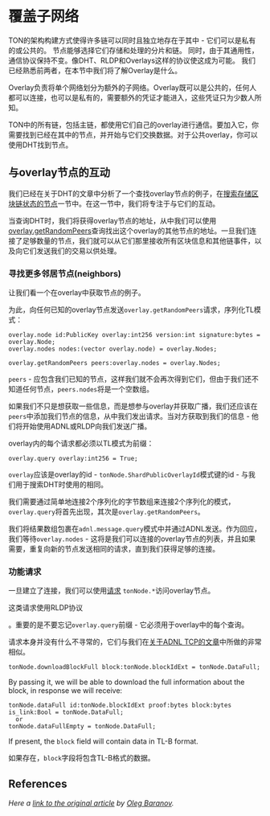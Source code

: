 # 覆盖子网络

TON的架构构建方式使得许多链可以同时且独立地存在于其中 - 它们可以是私有的或公共的。
节点能够选择它们存储和处理的分片和链。
同时，由于其通用性，通信协议保持不变。像DHT、RLDP和Overlays这样的协议使这成为可能。
我们已经熟悉前两者，在本节中我们将了解Overlay是什么。

Overlay负责将单个网络划分为额外的子网络。Overlay既可以是公共的，任何人都可以连接，也可以是私有的，需要额外的凭证才能进入，这些凭证只为少数人所知。

TON中的所有链，包括主链，都使用它们自己的overlay进行通信。要加入它，你需要找到已经在其中的节点，并开始与它们交换数据。对于公共overlay，你可以使用DHT找到节点。

## 与overlay节点的互动

我们已经在关于DHT的文章中分析了一个查找overlay节点的例子，在[搜索存储区块链状态的节点](/develop/network/dht#search-for-nodes-that-store-the-state-of-the-blockchain)一节中。在这一节中，我们将专注于与它们的互动。

当查询DHT时，我们将获得overlay节点的地址，从中我们可以使用[overlay.getRandomPeers](https://github.com/ton-blockchain/ton/blob/ad736c6bc3c06ad54dc6e40d62acbaf5dae41584/tl/generate/scheme/ton_api.tl#L237)查询找出这个overlay的其他节点的地址。一旦我们连接了足够数量的节点，我们就可以从它们那里接收所有区块信息和其他链事件，以及向它们发送我们的交易以供处理。

### 寻找更多邻居节点(neighbors)

让我们看一个在overlay中获取节点的例子。

为此，向任何已知的overlay节点发送`overlay.getRandomPeers`请求，序列化TL模式：

```tlb
overlay.node id:PublicKey overlay:int256 version:int signature:bytes = overlay.Node;
overlay.nodes nodes:(vector overlay.node) = overlay.Nodes;

overlay.getRandomPeers peers:overlay.nodes = overlay.Nodes;
```

`peers` - 应包含我们已知的节点，这样我们就不会再次得到它们，但由于我们还不知道任何节点，`peers.nodes`将是一个空数组。

如果我们不只是想获取一些信息，而是想参与overlay并获取广播，我们还应该在`peers`中添加我们节点的信息，从中我们发出请求。当对方获取到我们的信息 - 他们将开始使用ADNL或RLDP向我们发送广播。

overlay内的每个请求都必须以TL模式为前缀：

```tlb
overlay.query overlay:int256 = True;
```

`overlay`应该是overlay的id - `tonNode.ShardPublicOverlayId`模式键的id - 与我们用于搜索DHT时使用的相同。

我们需要通过简单地连接2个序列化的字节数组来连接2个序列化的模式，`overlay.query`将首先出现，其次是`overlay.getRandomPeers`。

我们将结果数组包裹在`adnl.message.query`模式中并通过ADNL发送。作为回应，我们等待`overlay.nodes` - 这将是我们可以连接的overlay节点的列表，并且如果需要，重复向新的节点发送相同的请求，直到我们获得足够的连接。

### 功能请求

一旦建立了连接，我们可以使用[请求](https://github.com/ton-blockchain/ton/blob/ad736c6bc3c06ad54dc6e40d62acbaf5dae41584/tl/generate/scheme/ton_api.tl#L413) `tonNode.*`访问overlay节点。

这类请求使用RLDP协议

。重要的是不要忘记`overlay.query`前缀 - 它必须用于overlay中的每个查询。

请求本身并没有什么不寻常的，它们与我们在[关于ADNL TCP的文章](/develop/network/adnl-tcp#getmasterchaininfo)中所做的非常相似。

```tlb
tonNode.downloadBlockFull block:tonNode.blockIdExt = tonNode.DataFull;
```

By passing it, we will be able to download the full information about the block, in response we will receive:

```tlb
tonNode.dataFull id:tonNode.blockIdExt proof:bytes block:bytes is_link:Bool = tonNode.DataFull;
  or
tonNode.dataFullEmpty = tonNode.DataFull;
```

If present, the `block` field will contain data in TL-B format.

如果存在，`block`字段将包含TL-B格式的数据。

## References

_Here a [link to the original article](https://github.com/xssnick/ton-deep-doc/blob/master/Overlay-Network.md) by [Oleg Baranov](https://github.com/xssnick)._
